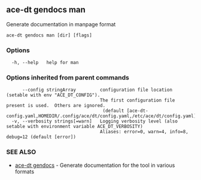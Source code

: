 ## ace-dt gendocs man

Generate documentation in manpage format

```
ace-dt gendocs man [dir] [flags]
```

### Options

```
  -h, --help   help for man
```

### Options inherited from parent commands

```
      --config stringArray         configuration file location (setable with env "ACE_DT_CONFIG").
                                   The first configuration file present is used.  Others are ignored.
                                    (default [ace-dt-config.yaml,HOMEDIR/.config/ace/dt/config.yaml,/etc/ace/dt/config.yaml])
  -v, --verbosity strings[=warn]   Logging verbosity level (also setable with environment variable ACE_DT_VERBOSITY)
                                   Aliases: error=0, warn=4, info=8, debug=12 (default [error])
```

### SEE ALSO

* [ace-dt gendocs](ace-dt_gendocs.md)	 - Generate documentation for the tool in various formats

